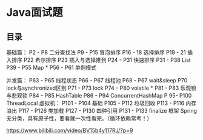 # Java面试题

## 目录

基础篇： 
P2 - P8 二分查找法
P9 - P15 冒泡排序
P16 - 18 选择排序
P19 - 21 插入排序
P22 希尔排序
P23 插入与选择推到
P24 - P31 快速排序
P31 - P38 List
P39 - P55 Map *
P56 - P61 单例模式

并发篇：
P63 - P65 线程状态
P66 - P67 线程池
P68 - P67 wait&sleep
P70 lock与synchronized区别
P71 - P73 lock
P74 - P80 volatile *
P81 - P83 乐观锁与悲观锁
P84 - P85 HashTable
P86 - P94 ConcurrentHashMap
P 95- P100 ThreadLocal
虚拟机：
P101 - P104 基础
P105 - P112 垃圾回收
P113 - P116 内存溢出
P117 - P126 类加载
P127 - P130 四种引用
P131 - P133 finalize
框架 Spring 无分类，具有原子性，要看就一次性看完。（循环依赖常考！）



https://www.bilibili.com/video/BV15b4y117RJ/?p=9